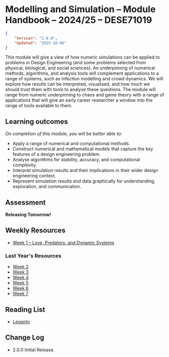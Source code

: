 # Modelling and Simulation – Module Handbook – 2024/25 – DESE71019
```json
{
    "Version": "2.0.0",
    "Updated": "2025-10-06"
}
```
This module will give a view of how numeric simulations can be applied to problems in Design Engineering (and some problems selected from physical, biological, and social sciences). An underpinning of numerical methods, algorithms, and analysis tools will complement applications to a range of systems, such as infection modelling and crowd dynamics. We will explore how results can be interpreted, visualised, and how much we should trust them with tools to analyse these questions. The module will range from numeric underpinning to chaos and game theory with a range of applications that will give an early career researcher a window into the range of tools available to them.

## Learning outcomes
*On completion of this module, you will be better able to:*
* Apply a range of numerical and computational methods.
* Construct numerical and mathematical models that capture the key features of a design engineering problem.
* Analyse algorithms for stability, accuracy, and computational complexity.
* Interpret simulation results and their implications in their wider design engineering context.
* Represent simulation results and data graphically for understanding, exploration, and communication.

## Assessment
<!-- Details of the [Assessment Brief](./Assessment) found here. -->
**Releasing Tomorrow!**

## Weekly Resources
* [Week 1 – Love, Predators, and Dynamic Systems](./Week_1)

### Last Year's Resources
* [Week 2](./Week_2)
* [Week 3](./Week_3)
* [Week 4](./Week_4)
* [Week 5](./Week_5)
* [Week 6](./Week_6)
* [Week 7](./Week_7)

## Reading List
* [Leganto](https://imperial.alma.exlibrisgroup.com/leganto/nui/lists/45412427350001591)

## Change Log
* 2.0.0 Initial Release.
